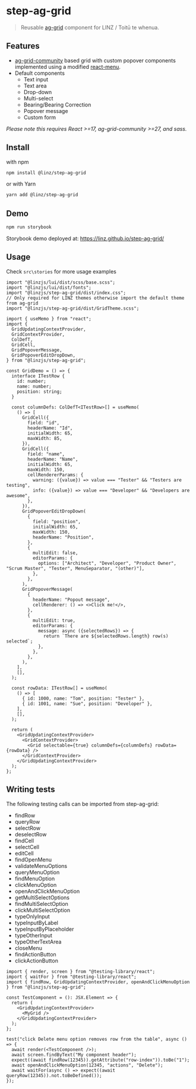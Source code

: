 # step-ag-grid

> Reusable [ag-grid](https://www.ag-grid.com/) component for LINZ / Toitū te whenua.

## Features

- [ag-grid-community](https://www.npmjs.com/package/ag-grid-community) based grid with custom popover components
  implemented using a modified [react-menu](https://www.npmjs.com/package/@szhsin/react-menu).
- Default components
  - Text input
  - Text area
  - Drop-down
  - Multi-select
  - Bearing/Bearing Correction
  - Popover message
  - Custom form

_Please note this requires React >=17, ag-grid-community >=27, and sass._

## Install

with npm

```bash
npm install @linz/step-ag-grid
```

or with Yarn

```bash
yarn add @linz/step-ag-grid
```

## Demo

```bash
npm run storybook
```

Storybook demo deployed at: https://linz.github.io/step-ag-grid/

## Usage

Check `src\stories` for more usage examples

```tsx
import "@linzjs/lui/dist/scss/base.scss";
import "@linzjs/lui/dist/fonts";
import "@linzjs/step-ag-grid/dist/index.css";
// Only required for LINZ themes otherwise import the default theme from ag-grid
import "@linzjs/step-ag-grid/dist/GridTheme.scss";

import { useMemo } from "react";
import {
  GridUpdatingContextProvider,
  GridContextProvider,
  ColDefT,
  GridCell,
  GridPopoverMessage,
  GridPopoverEditDropDown,
} from "@linzjs/step-ag-grid";

const GridDemo = () => {
  interface ITestRow {
    id: number;
    name: number;
    position: string;
  }

  const columnDefs: ColDefT<ITestRow>[] = useMemo(
    () => [
      GridCell({
        field: "id",
        headerName: "Id",
        initialWidth: 65,
        maxWidth: 85,
      }),
      GridCell({
        field: "name",
        headerName: "Name",
        initialWidth: 65,
        maxWidth: 150,
        cellRendererParams: {
          warning: ({value}) => value === "Tester" && "Testers are testing",
          info: ({value}) => value === "Developer" && "Developers are awesome",
        },
      }),
      GridPopoverEditDropDown(
        {
          field: "position",
          initialWidth: 65,
          maxWidth: 150,
          headerName: "Position",
        },
        {
          multiEdit: false,
          editorParams: {
            options: ["Architect", "Developer", "Product Owner", "Scrum Master", "Tester", MenuSeparator, "(other)"],
          },
        },
      ),
      GridPopoverMessage(
        {
          headerName: "Popout message",
          cellRenderer: () => <>Click me!</>,
        },
        {
          multiEdit: true,
          editorParams: {
            message: async ({selectedRows}) => {
              return `There are ${selectedRows.length} row(s) selected`;
            },
          },
        },
      ),
    ],
    [],
  );

  const rowData: ITestRow[] = useMemo(
    () => [
      { id: 1000, name: "Tom", position: "Tester" },
      { id: 1001, name: "Sue", position: "Developer" },
    ],
    [],
  );

  return (
    <GridUpdatingContextProvider>
      <GridContextProvider>
        <Grid selectable={true} columnDefs={columnDefs} rowData={rowData} />
      </GridContextProvider>
    </GridUpdatingContextProvider>
  );
};
```

## Writing tests

The following testing calls can be imported from step-ag-grid:

- findRow
- queryRow
- selectRow
- deselectRow
- findCell
- selectCell
- editCell
- findOpenMenu
- validateMenuOptions
- queryMenuOption
- findMenuOption
- clickMenuOption
- openAndClickMenuOption
- getMultiSelectOptions
- findMultiSelectOption
- clickMultiSelectOption
- typeOnlyInput
- typeInputByLabel
- typeInputByPlaceholder
- typeOtherInput
- typeOtherTextArea
- closeMenu
- findActionButton
- clickActionButton

```tsx
import { render, screen } from "@testing-library/react";
import { waitFor } from "@testing-library/react";
import { findRow, GridUpdatingContextProvider, openAndClickMenuOption } from "@linzjs/step-ag-grid";

const TestComponent = (): JSX.Element => {
  return (
    <GridUpdatingContextProvider>
      <MyGrid />
    </GridUpdatingContextProvider>
  );
};

test("click Delete menu option removes row from the table", async () => {
  await render(<TestComponent />);
  await screen.findByText("My component header");
  expect((await findRow(12345)).getAttribute("row-index")).toBe("1");
  await openAndClickMenuOption(12345, "actions", "Delete");
  await waitFor(async () => expect((await queryRow(12345)).not.toBeDefined());
});
```

